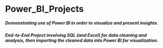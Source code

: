 # Power_BI_Projects

##### Demonstrating use of Power BI in order to visualize and present insights. 
##### End-to-End Project involving SQL (and Excel) for data cleaning and analysis, then importing the cleaned data into Power BI for visualization.
